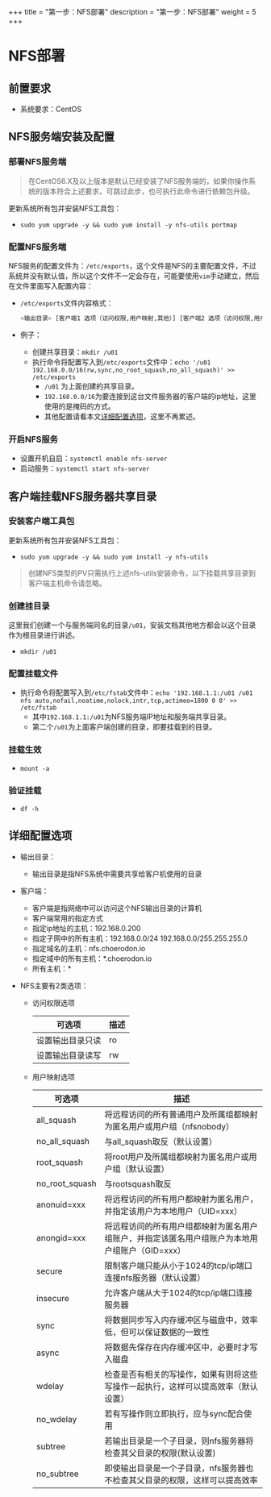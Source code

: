 +++
title = "第一步：NFS部署"
description = "第一步：NFS部署"
weight = 5
+++

# NFS部署

## 前置要求

- 系统要求：CentOS

## NFS服务端安装及配置

### 部署NFS服务端

<blockquote class="note">
在CentOS6.X及以上版本是默认已经安装了NFS服务端的，如果你操作系统的版本符合上述要求，可跳过此步，也可执行此命令进行依赖包升级。
</blockquote>

更新系统所有包并安装NFS工具包：

- `sudo yum upgrade -y && sudo yum install -y nfs-utils portmap`

### 配置NFS服务端

NFS服务的配置文件为：`/etc/exports`，这个文件是NFS的主要配置文件，不过系统并没有默认值，所以这个文件不一定会存在，可能要使用`vim`手动建立，然后在文件里面写入配置内容：

- `/etc/exports`文件内容格式：

    ```bash
    <输出目录> [客户端1 选项（访问权限,用户映射,其他）] [客户端2 选项（访问权限,用户映射,其他）]
    ```

- 例子：
    - 创建共享目录：`mkdir /u01`
    - 执行命令将配置写入到`/etc/exports`文件中：`echo '/u01 192.168.0.0/16(rw,sync,no_root_squash,no_all_squash)' >> /etc/exports`
        - `/u01` 为上面创建的共享目录。
        - `192.168.0.0/16`为要连接到这台文件服务器的客户端的ip地址，这里使用的是掩码的方式。
        - 其他配置请看本文[详细配置选项](./#详细配置选项)，这里不再累述。

### 开启NFS服务

- 设置开机自启：`systemctl enable nfs-server`
- 启动服务：`systemctl start nfs-server`

## 客户端挂载NFS服务器共享目录

### 安装客户端工具包

更新系统所有包并安装NFS工具包：

- `sudo yum upgrade -y && sudo yum install -y nfs-utils`

<blockquote class="note">
创建NFS类型的PV只需执行上述nfs-utils安装命令，以下挂载共享目录到客户端主机命令请忽略。
</blockquote>

### 创建挂目录

这里我们创建一个与服务端同名的目录`/u01`，安装文档其他地方都会以这个目录作为根目录进行讲述。

- `mkdir /u01`

### 配置挂载文件

- 执行命令将配置写入到`/etc/fstab`文件中：`echo '192.168.1.1:/u01 /u01 nfs auto,nofail,noatime,nolock,intr,tcp,actimeo=1800 0 0' >> /etc/fstab`
    - 其中`192.168.1.1:/u01`为NFS服务端IP地址和服务端共享目录。
    - 第二个`/u01`为上面客户端创建的目录，即要挂载到的目录。

### 挂载生效

- `mount -a`

### 验证挂载

- `df -h`

## 详细配置选项

- 输出目录：
  - 输出目录是指NFS系统中需要共享给客户机使用的目录

- 客户端：
  - 客户端是指网络中可以访问这个NFS输出目录的计算机
  - 客户端常用的指定方式
  - 指定ip地址的主机：192.168.0.200
  - 指定子网中的所有主机：192.168.0.0/24 192.168.0.0/255.255.255.0
  - 指定域名的主机：nfs.choerodon.io
  - 指定域中的所有主机：*.choerodon.io
  - 所有主机：*

- NFS主要有2类选项：
    - 访问权限选项

        |可选项|描述|
        |---|---|
        |设置输出目录只读|ro|
        |设置输出目录读写|rw|

    - 用户映射选项

        |可选项|描述|
        |---|---|
        |all_squash|将远程访问的所有普通用户及所属组都映射为匿名用户或用户组（nfsnobody）|
        |no_all_squash|与all_squash取反（默认设置）|
        |root_squash|将root用户及所属组都映射为匿名用户或用户组（默认设置）|
        |no_root_squash|与rootsquash取反|
        |anonuid=xxx|将远程访问的所有用户都映射为匿名用户，并指定该用户为本地用户（UID=xxx）|
        |anongid=xxx|将远程访问的所有用户组都映射为匿名用户组账户，并指定该匿名用户组账户为本地用户组账户（GID=xxx）|
        |secure|限制客户端只能从小于1024的tcp/ip端口连接nfs服务器（默认设置）|
        |insecure|允许客户端从大于1024的tcp/ip端口连接服务器|
        |sync|将数据同步写入内存缓冲区与磁盘中，效率低，但可以保证数据的一致性|
        |async|将数据先保存在内存缓冲区中，必要时才写入磁盘|
        |wdelay|检查是否有相关的写操作，如果有则将这些写操作一起执行，这样可以提高效率（默认设置）|
        |no_wdelay|若有写操作则立即执行，应与sync配合使用|
        |subtree|若输出目录是一个子目录，则nfs服务器将检查其父目录的权限(默认设置)|
        |no_subtree|即使输出目录是一个子目录，nfs服务器也不检查其父目录的权限，这样可以提高效率|
